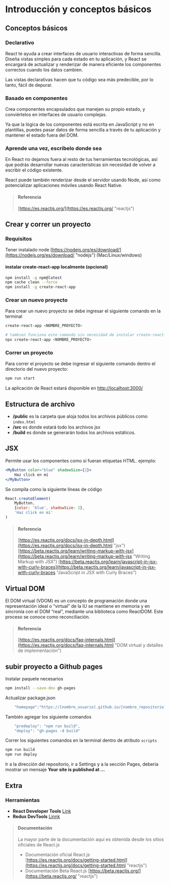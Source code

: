 # Introducción y conceptos básicos

## Conceptos básicos

### Declarativo

React te ayuda a crear interfaces de usuario interactivas de forma sencilla. Diseña vistas simples para cada estado en tu aplicación, y React se encargará de actualizar y renderizar de manera eficiente los componentes correctos cuando los datos cambien.

Las vistas declarativas hacen que tu código sea más predecible, por lo tanto, fácil de depurar.

### Basado en componentes

Crea componentes encapsulados que manejen su propio estado, y conviértelos en interfaces de usuario complejas.

Ya que la lógica de los componentes está escrita en JavaScript y no en plantillas, puedes pasar datos de forma sencilla a través de tu aplicación y mantener el estado fuera del DOM.

### Aprende una vez, escríbelo donde sea

En React no dejamos fuera al resto de tus herramientas tecnológicas, así que podrás desarrollar nuevas características sin necesidad de volver a escribir el código existente.

React puede también renderizar desde el servidor usando Node, así como potencializar aplicaciones móviles usando React Native.

> #### Referencia
> [https://es.reactjs.org/](https://es.reactjs.org/ "reactjs")


## Crear y correr un proyecto


### Requisitos

Tener instalado node [https://nodejs.org/es/download/](https://nodejs.org/es/download/ "nodejs") (Mac/Linux/windows)


#### instalar create-react-app localmente (opcional) 

~~~bash  
npm install -g npm@latest
npm cache clean --force
npm install -g create-react-app
~~~


### Crear un nuevo proyecto 

Para crear un nuevo proyecto se debe ingresar el siguiente comando en la terminal

~~~bash
create-react-app <NOMBRE_PROYECTO>

# tambien funciona este comando sin necesidad de instalar create-react-app localmente
npx create-react-app <NOMBRE_PROYECTO>
~~~

### Correr un proyecto 

Para correr el proyecto se debe ingresar el siguiente comando dentro el directorio del nuevo proyecto:

~~~bash
npm run start
~~~

La  aplicación  de React estará disponible en [http://localhost:3000/](http://localhost:3000/ "localhost")


## Estructura de archivo

* **/public** es la carpeta que aloja todos los archivos públicos como `index.html`
* **/src** es donde estará todo los archivos jsx
* **/build** es donde se generarán todos los archivos estáticos.


## JSX

Permite usar los componentes como si fueran etiquetas HTML. ejemplo:

~~~jsx
<MyButton color="blue" shadowSize={2}>
    Haz click en mí
</MyButton>
~~~

Se compila como la siguiente líneas de código

~~~javascript
React.createElement(
    MyButton,
    {color: 'blue', shadowSize: 2},
    'Haz click en mí'
)
~~~

> #### Referencia
> [https://es.reactjs.org/docs/jsx-in-depth.html](https://es.reactjs.org/docs/jsx-in-depth.html "jsx")
> [https://beta.reactjs.org/learn/writing-markup-with-jsx](https://beta.reactjs.org/learn/writing-markup-with-jsx "Writing Markup with JSX")
> [https://beta.reactjs.org/learn/javascript-in-jsx-with-curly-braces](https://beta.reactjs.org/learn/javascript-in-jsx-with-curly-braces "JavaScript in JSX with Curly Braces")


## Virtual DOM

El DOM virtual (VDOM) es un concepto de programación donde una representación ideal o “virtual” de la IU se mantiene en memoria y en sincronía con el DOM “real”, mediante una biblioteca como ReactDOM. Este proceso se conoce como reconciliación.

> #### Referencia
> [https://es.reactjs.org/docs/faq-internals.html](https://es.reactjs.org/docs/faq-internals.html "DOM virtual y detalles de implementación")

## subir proyecto a Github pages

Instalar paquete necesarios

~~~bash
npm install --save-dev gh-pages
~~~

Actualizar package.json

~~~javascript
    "homepage":"https://[nombre_usuario].github.io/[nombre_repositorio]",
~~~

También agregar los siguiente comandos

~~~javascript
    "predeploy": "npm run build",
    "deploy": "gh-pages -d build"
~~~

Correr los siguientes comandos en la terminal dentro de atributo `scripts`

~~~bash
npm run build
npm run deploy
~~~

Ir a la dirección del repositorio, ir a Settings y a la sección Pages, debería mostrar un mensaje **Your site is published at ...**

## Extra

### Herramientas

* **React Developer Tools** [Link](https://chrome.google.com/webstore/detail/react-developer-tools/fmkadmapgofadopljbjfkapdkoienihi?utm_source=chrome-ntp-icon "React Developer Tools")
* **Redux DevTools** [Linnk](https://chrome.google.com/webstore/detail/redux-devtools/lmhkpmbekcpmknklioeibfkpmmfibljd?utm_source=chrome-ntp-icon "Redux DevTools")


> #### Documentación
> La mayor parte de la documentación aquí es obtenida desde los sitios oficiales de React.js
> * Documentación oficial React.js [https://es.reactjs.org/docs/getting-started.html](https://es.reactjs.org/docs/getting-started.html "reactjs")
> * Documentación Beta React.js [https://beta.reactjs.org/](https://beta.reactjs.org/ "reactjs")